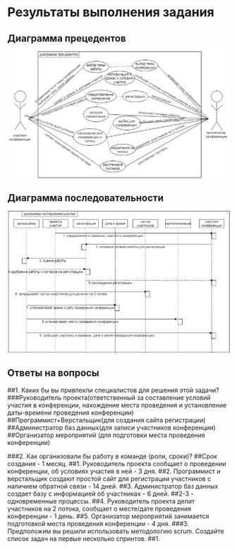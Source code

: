 # Результаты выполнения задания

## Диаграмма прецедентов

![alt](https://github.com/ctel-prj-mng/7-uml-270318-arinasaf11/blob/master/%D0%B4%D0%B8%D0%B0%D0%B3%D1%80%D0%B0%D0%BC%D0%BC%D0%B0_%D0%BF%D1%80%D0%B5%D1%86%D0%B5%D0%B4%D0%B5%D0%BD%D1%82%D0%BE%D0%B2.jpg?raw=true)

## Диаграмма последовательности

![alt](https://github.com/ctel-prj-mng/7-uml-270318-arinasaf11/blob/master/%D0%B4%D0%B8%D0%B0%D0%B3%D1%80%D0%B0%D0%BC%D0%BC%D0%B0_%D0%BF%D0%BE%D1%81%D0%BB%D0%B5%D0%B4%D0%BE%D0%B2%D0%B0%D1%82%D0%B5%D0%BB%D1%8C%D0%BD%D0%BE%D1%81%D1%82%D0%B5%D0%B9.jpg?raw=true)

## Ответы на вопросы
##1. Каких бы вы привлекли специалистов для решения этой задачи?
###Руководитель проекта(ответственный за составление условий участия в конференции, нахождение места проведения и установление даты-времени проведения конференции)
##Программист+Верстальщик(для создания сайта регистрации)
##Администратор баз данных(для записи участников конференции)
##Организатор мероприятий (для подготовки места проведения конференции)

###2. Как организовали бы работу в команде (роли, сроки)?
##Срок создания - 1 месяц.
##1. Руководитель проекта сообщает о проведении конференции, об условиях участия в ней - 3 дня.
##2. Программист и верстальщик создают простой сайт для регистрации участников с наличием обратной связи - 14 дней.
##3. Администратор баз данных создает базу с информацией об участниках - 6 дней.
##2-3 - одновременные процессы.
##4. Руководитель проекта делит участников на 2 потока, сообщает о месте/дате проведения конференции - 1 день.
##5. Организатор мероприятий занимается подготовкой места проведения конференции - 4 дня.
###3. Предположим вы решили использовать методологию scrum.  Создайте список задач на первые несколько спринтов.
##1.
